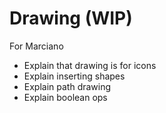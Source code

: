 # Drawing \(WIP\)

For Marciano

* Explain that drawing is for icons
* Explain inserting shapes
* Explain path drawing
* Explain boolean ops

